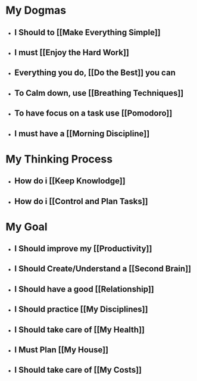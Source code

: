 
# My Dogmas
- ## I Should to [[Make Everything Simple]]
- ## I must [[Enjoy the Hard Work]]
- ## Everything you do, [[Do the Best]] you can
- ## To Calm down, use [[Breathing Techniques]]
- ## To have focus on a task use [[Pomodoro]]
- ## I must have a [[Morning Discipline]]

# My Thinking Process

- ## How do i [[Keep Knowlodge]]
- ## How do i [[Control and Plan Tasks]]

# My Goal

- ## I Should improve my [[Productivity]]
- ## I Should Create/Understand a [[Second Brain]]
- ## I Should have a good [[Relationship]]
- ## I Should practice [[My Disciplines]]
- ## I Should take care of [[My Health]]
- ## I Must Plan [[My House]]
- ## I Should take care of [[My Costs]]